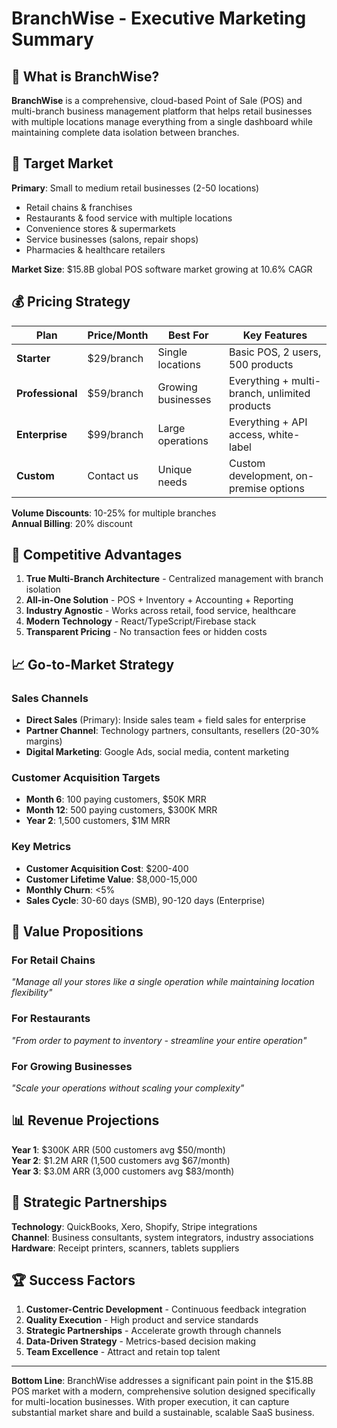 # BranchWise - Executive Marketing Summary

## 🏢 What is BranchWise?

**BranchWise** is a comprehensive, cloud-based Point of Sale (POS) and multi-branch business management platform that helps retail businesses with multiple locations manage everything from a single dashboard while maintaining complete data isolation between branches.

## 🎯 Target Market

**Primary**: Small to medium retail businesses (2-50 locations)
- Retail chains & franchises
- Restaurants & food service with multiple locations  
- Convenience stores & supermarkets
- Service businesses (salons, repair shops)
- Pharmacies & healthcare retailers

**Market Size**: $15.8B global POS software market growing at 10.6% CAGR

## 💰 Pricing Strategy

| Plan | Price/Month | Best For | Key Features |
|------|-------------|----------|--------------|
| **Starter** | $29/branch | Single locations | Basic POS, 2 users, 500 products |
| **Professional** | $59/branch | Growing businesses | Everything + multi-branch, unlimited products |
| **Enterprise** | $99/branch | Large operations | Everything + API access, white-label |
| **Custom** | Contact us | Unique needs | Custom development, on-premise options |

**Volume Discounts**: 10-25% for multiple branches  
**Annual Billing**: 20% discount  

## 🚀 Competitive Advantages

1. **True Multi-Branch Architecture** - Centralized management with branch isolation
2. **All-in-One Solution** - POS + Inventory + Accounting + Reporting
3. **Industry Agnostic** - Works across retail, food service, healthcare
4. **Modern Technology** - React/TypeScript/Firebase stack
5. **Transparent Pricing** - No transaction fees or hidden costs

## 📈 Go-to-Market Strategy

### Sales Channels
- **Direct Sales** (Primary): Inside sales team + field sales for enterprise
- **Partner Channel**: Technology partners, consultants, resellers (20-30% margins)
- **Digital Marketing**: Google Ads, social media, content marketing

### Customer Acquisition Targets
- **Month 6**: 100 paying customers, $50K MRR
- **Month 12**: 500 paying customers, $300K MRR
- **Year 2**: 1,500 customers, $1M MRR

### Key Metrics
- **Customer Acquisition Cost**: $200-400
- **Customer Lifetime Value**: $8,000-15,000
- **Monthly Churn**: <5%
- **Sales Cycle**: 30-60 days (SMB), 90-120 days (Enterprise)

## 🎯 Value Propositions

### For Retail Chains
*"Manage all your stores like a single operation while maintaining location flexibility"*

### For Restaurants
*"From order to payment to inventory - streamline your entire operation"*

### For Growing Businesses  
*"Scale your operations without scaling your complexity"*

## 📊 Revenue Projections

**Year 1**: $300K ARR (500 customers avg $50/month)  
**Year 2**: $1.2M ARR (1,500 customers avg $67/month)  
**Year 3**: $3.0M ARR (3,000 customers avg $83/month)

## 🤝 Strategic Partnerships

**Technology**: QuickBooks, Xero, Shopify, Stripe integrations  
**Channel**: Business consultants, system integrators, industry associations  
**Hardware**: Receipt printers, scanners, tablets suppliers  

## 🏆 Success Factors

1. **Customer-Centric Development** - Continuous feedback integration
2. **Quality Execution** - High product and service standards  
3. **Strategic Partnerships** - Accelerate growth through channels
4. **Data-Driven Strategy** - Metrics-based decision making
5. **Team Excellence** - Attract and retain top talent

---

**Bottom Line**: BranchWise addresses a significant pain point in the $15.8B POS market with a modern, comprehensive solution designed specifically for multi-location businesses. With proper execution, it can capture substantial market share and build a sustainable, scalable SaaS business.